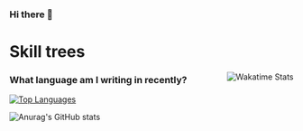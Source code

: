 ### Hi there 👋

# Skill trees
[<img align="right" alt="Wakatime Stats" src="https://github-readme-stats.vercel.app/api/wakatime?username=benson828&layout=compact">](https://wakatime.com/@benson828)

### What language am I writing in recently?

[<img alt="Top Languages" src="https://github-readme-stats.vercel.app/api/top-langs/?username=benson828&layout=compact">](https://github.com/anuraghazra/github-readme-stats)

![Anurag's GitHub stats](https://github-readme-stats.vercel.app/api?username=benson828&show_icons=true&theme=synthwave)
